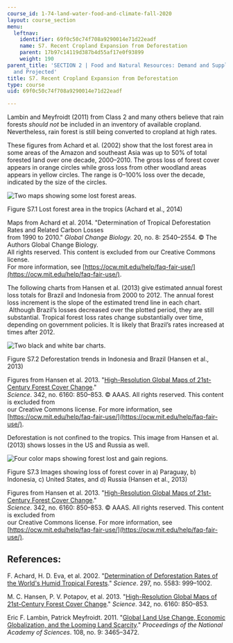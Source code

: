 ```yaml
---
course_id: 1-74-land-water-food-and-climate-fall-2020
layout: course_section
menu:
  leftnav:
    identifier: 69f0c50c74f708a9290014e71d22eadf
    name: S7. Recent Cropland Expansion from Deforestation
    parent: 17b97c14119d387b4d55af17e0f93899
    weight: 190
parent_title: 'SECTION 2 | Food and Natural Resources: Demand and Supply, Current
  and Projected'
title: S7. Recent Cropland Expansion from Deforestation
type: course
uid: 69f0c50c74f708a9290014e71d22eadf

---
```


Lambin and Meyfroidt (2011) from Class 2 and many others believe that rain forests _should not_ be included in an inventory of available cropland. Nevertheless, rain forest is still being converted to cropland at high rates.  

These figures from Achard et al. (2002) show that the lost forest area in some areas of the Amazon and southeast Asia was up to 50% of total forested land over one decade, 2000–2010. The gross loss of forest cover appears in orange circles while gross loss from other woodland areas appears in yellow circles. The range is 0–100% loss over the decade, indicated by the size of the circles.

![Two maps showing some lost forest areas.](/coursemedia/1-74-land-water-food-and-climate-fall-2020/02f9426b1f3c43cc2e54da4d692ce13e_S7.1s.jpg)

Figure S7.1 Lost forest area in the tropics (Achard et al., 2014)

Maps from Achard et al. 2014. "Determination of Tropical Deforestation Rates and Related Carbon Losses  
from 1990 to 2010." _Global Change Biology._ 20, no. 8: 2540–2554. © The Authors Global Change Biology.  
All rights reserved. This content is excluded from our Creative Commons license.  
For more information, see [https://ocw.mit.edu/help/faq-fair-use/](https://ocw.mit.edu/help/faq-fair-use/).

The following charts from Hansen et al. (2013) give estimated annual forest loss totals for Brazil and Indonesia from 2000 to 2012. The annual forest loss increment is the slope of the estimated trend line in each chart.  Although Brazil’s losses decreased over the plotted period, they are still substantial. Tropical forest loss rates change substantially over time, depending on government policies. It is likely that Brazil’s rates increased at times after 2012.

![Two black and white bar charts.](/coursemedia/1-74-land-water-food-and-climate-fall-2020/5e7e42befaa8548ae497490c1dd18afe_S7.2s.jpg)

Figure S7.2 Deforestation trends in Indonesia and Brazil (Hansen et al., 2013)

Figures from Hansen et al. 2013. "[High-Resolution Global Maps of 21st-Century Forest Cover Change](https://science.sciencemag.org/content/342/6160/850?ijkey=3a2c3fcb31aca0185473a3debfd3961c8fc22f0e&keytype2=tf_ipsecsha)."  
_Science_. 342, no. 6160: 850–853. © AAAS. All rights reserved. This content is excluded from  
our Creative Commons license. For more information, see [https://ocw.mit.edu/help/faq-fair-use/](https://ocw.mit.edu/help/faq-fair-use/).

Deforestation is not confined to the tropics. This image from Hansen et al. (2013) shows losses in the US and Russia as well.

![Four color maps showing forest lost and gain regions.](/coursemedia/1-74-land-water-food-and-climate-fall-2020/73dbe46183a8d1d95878bd1b99059259_S8.3.jpg)

Figure S7.3 Images showing loss of forest cover in a) Paraguay, b) Indonesia, c) United States, and d) Russia (Hansen et al., 2013)

Figures from Hansen et al. 2013. "[High-Resolution Global Maps of 21st-Century Forest Cover Change](https://science.sciencemag.org/content/342/6160/850?ijkey=3a2c3fcb31aca0185473a3debfd3961c8fc22f0e&keytype2=tf_ipsecsha)."  
_Science_. 342, no. 6160: 850–853. © AAAS. All rights reserved. This content is excluded from  
our Creative Commons license. For more information, see [https://ocw.mit.edu/help/faq-fair-use/](https://ocw.mit.edu/help/faq-fair-use/).

References:
-----------

F. Achard, H. D. Eva, et al. 2002. "[Determination of Deforestation Rates of the World's Humid Tropical Forests](https://pubmed.ncbi.nlm.nih.gov/12169731/)." _Science_. 297, no. 5583: 999–1002.

M. C. Hansen, P. V. Potapov, et al. 2013. "[High-Resolution Global Maps of 21st-Century Forest Cover Change](https://science.sciencemag.org/content/342/6160/850?ijkey=3a2c3fcb31aca0185473a3debfd3961c8fc22f0e&keytype2=tf_ipsecsha)." _Science_. 342, no. 6160: 850–853.

Eric F. Lambin, Patrick Meyfroidt. 2011. "[Global Land Use Change, Economic Globalization, and the Looming Land Scarcity](https://www.pnas.org/content/108/9/3465)." _Proceedings of the National Academy of Sciences_. 108, no. 9: 3465–3472.